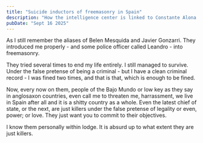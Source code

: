 ```yaml
---
title: "Suicide inductors of freemasonry in Spain"
description: "How the intelligence center is linked to Constante Alona masonic lodge"
pubDate: "Sept 16 2025"
---
```


As I still remember the aliases of Belen Mesquida and Javier Gonzarri. They introduced
me properly - and some police officer called Leandro - into freemasonry.

They tried several times to end my life entirely. I still managed to survive.
Under the false pretense of being a criminal - but I have a clean criminal
record - I was fined two times, and that is that, which is enough to be fined.

Now, every now on them, people of the Bajo Mundo or low key as they say in
anglosaxon countries, even call me to threaten me, harrassment, we live in
Spain after all and it is a shitty country as a whole. Even the latest chief
of state, or the next, are just killers under the false pretense of legality
or even, power; or love. They just want you to commit to their objectives.

I know them personally within lodge. It is absurd up to what extent they are
just killers.
